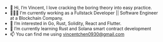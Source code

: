 - 👋 Hi, I’m Vincent, I love cracking the boring theory into easy practice.
- 🧑🏻‍💻 I'm currently working as a Fullstack Developer || Software Engineer at a Blockchain Company.  
- 👀 I’m interested in Go, Rust, Solidity, React and Flutter.
- 🌱 I’m currently learning Rust and Solana smart contract development
- 📫 You can find me using vincentchen0930@gmail.com


